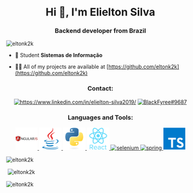 <h1 align="center">Hi 👋, I'm Elielton Silva</h1>
<h3 align="center">Backend developer from Brazil</h3>

<p align="left"> <img src="https://komarev.com/ghpvc/?username=eltonk2k&label=Perfil%20views&color=171616&style=flat" alt="eltonk2k" /> </p>

- 🌱 Student **Sistemas de Informação**

- 👨‍💻 All of my projects are available at [https://github.com/eltonk2k](https://github.com/eltonk2k)

<h3 align="center">Contact:</h3>
<p align="center">
<a href="https://linkedin.com/in/elielton-silva2019/" target="blank"><img align="center" src="https://www.flaticon.com/svg/vstatic/svg/174/174857.svg?token=exp=1620272092~hmac=9603cfd6a52fb4a5eb21af1b7881be88" alt="https://www.linkedin.com/in/elielton-silva2019/" height="50" width="50" /></a>
<a href="https://discord.gg/BlackFyree#9687" target="blank"><img align="center" src="https://www.flaticon.com/svg/vstatic/svg/2111/2111370.svg?token=exp=1620272280~hmac=d5fc3de6f1f80c4b876623760b7bd8b1" alt="BlackFyree#9687" height="50" width="50" /></a>
</p>

<h3 align="center">Languages and Tools:</h3>
<p align="center"> <a href="https://angular.io" target="_blank"> <img src="https://raw.githubusercontent.com/devicons/devicon/master/icons/angularjs/angularjs-original-wordmark.svg" alt="angularjs" width="60" height="60"/> </a> 
<a href="https://www.java.com" target="_blank"> <img src="https://raw.githubusercontent.com/devicons/devicon/master/icons/java/java-original.svg" alt="java" width="60" height="60"/> </a>
<a href="https://www.python.org" target="_blank"> <img src="https://raw.githubusercontent.com/devicons/devicon/master/icons/python/python-original.svg" alt="python" width="60" height="60"/> </a> <a href="https://reactjs.org/" target="_blank"> <img src="https://raw.githubusercontent.com/devicons/devicon/master/icons/react/react-original-wordmark.svg" alt="react" width="60" height="60"/> </a> <a href="https://www.selenium.dev" target="_blank"> <img src="https://raw.githubusercontent.com/detain/svg-logos/780f25886640cef088af994181646db2f6b1a3f8/svg/selenium-logo.svg" alt="selenium" width="60" height="60"/> </a> <a href="https://spring.io/" target="_blank"> <img src="https://www.vectorlogo.zone/logos/springio/springio-icon.svg" alt="spring" width="60" height="60"/> </a> <a href="https://www.typescriptlang.org/" target="_blank"> <img src="https://raw.githubusercontent.com/devicons/devicon/master/icons/typescript/typescript-original.svg" alt="typescript" width="60" height="60"/> </a> </p>

<p><img align="center" src="https://github-readme-stats.vercel.app/api/top-langs?username=eltonk2k&show_icons=true&theme=dark&title_color=f2e507&text_color=fafafa&bg_color=0d0d0d&hide_border=true&locale=en&layout=compact" alt="eltonk2k" /></p>

<p>&nbsp;<img align="center" src="https://github-readme-stats.vercel.app/api?username=eltonk2k&show_icons=true&theme=dark&title_color=f5e507&text_color=ffffff&bg_color=0d0d0d" alt="eltonk2k" /></p>

<p><img align="center" src="https://github-readme-streak-stats.herokuapp.com/?user=eltonk2k&theme=dark" alt="eltonk2k" /></p>



